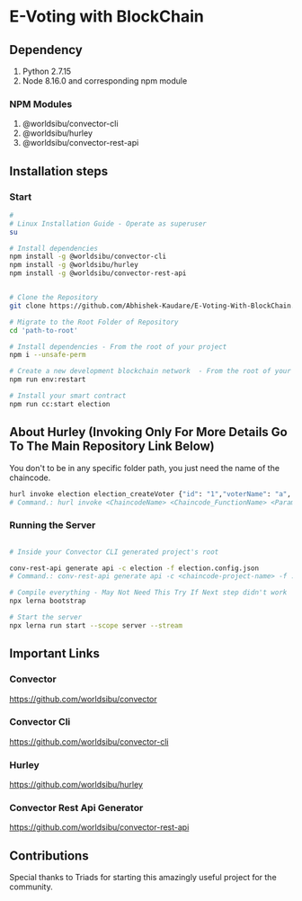 # E-Voting with BlockChain 

## Dependency

1) Python 2.7.15
2) Node 8.16.0 and corresponding npm module

### NPM Modules

1) @worldsibu/convector-cli
2) @worldsibu/hurley
3) @worldsibu/convector-rest-api


## Installation steps

### Start

```bash
#
# Linux Installation Guide - Operate as superuser 
su

# Install dependencies 
npm install -g @worldsibu/convector-cli
npm install -g @worldsibu/hurley
npm install -g @worldsibu/convector-rest-api


# Clone the Repository
git clone https://github.com/Abhishek-Kaudare/E-Voting-With-BlockChain.git

# Migrate to the Root Folder of Repository
cd 'path-to-root'

# Install dependencies - From the root of your project
npm i --unsafe-perm

# Create a new development blockchain network  - From the root of your project
npm run env:restart 

# Install your smart contract
npm run cc:start election

```

## About Hurley (Invoking Only For More Details Go To The Main Repository Link Below)
You don't to be in any specific folder path, you just need the name of the chaincode.
```bash
hurl invoke election election_createVoter {"id": "1","voterName": "a", "votingPhase": "string1", "votingStatus": "string2", "votingPermission": "string3", "validationStatus": "string4", "validationOfficer": "string5", "created": "string6", "modified": "string7"}
# Command.: hurl invoke <ChaincodeName> <Chaincode_FunctionName> <Params>
```

### Running the Server

```bash

# Inside your Convector CLI generated project's root

conv-rest-api generate api -c election -f election.config.json
# Command.: conv-rest-api generate api -c <chaincode-project-name> -f ./<chaincode-config-file>

# Compile everything - May Not Need This Try If Next step didn't work
npx lerna bootstrap

# Start the server
npx lerna run start --scope server --stream
```



## Important Links

### Convector
https://github.com/worldsibu/convector
### Convector Cli

https://github.com/worldsibu/convector-cli
### Hurley

https://github.com/worldsibu/hurley

### Convector Rest Api Generator
https://github.com/worldsibu/convector-rest-api



## Contributions

Special thanks to Triads for starting this amazingly useful project for the community.
